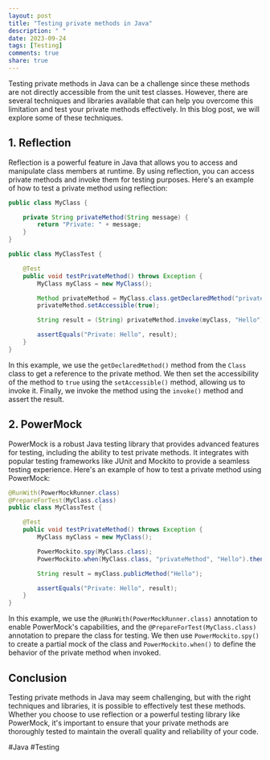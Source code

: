 ```yaml
---
layout: post
title: "Testing private methods in Java"
description: " "
date: 2023-09-24
tags: [Testing]
comments: true
share: true
---
```


Testing private methods in Java can be a challenge since these methods are not directly accessible from the unit test classes. However, there are several techniques and libraries available that can help you overcome this limitation and test your private methods effectively. In this blog post, we will explore some of these techniques.

## 1. Reflection

Reflection is a powerful feature in Java that allows you to access and manipulate class members at runtime. By using reflection, you can access private methods and invoke them for testing purposes. Here's an example of how to test a private method using reflection:

```java
public class MyClass {

    private String privateMethod(String message) {
        return "Private: " + message;
    }
}

public class MyClassTest {

    @Test
    public void testPrivateMethod() throws Exception {
        MyClass myClass = new MyClass();

        Method privateMethod = MyClass.class.getDeclaredMethod("privateMethod", String.class);
        privateMethod.setAccessible(true);

        String result = (String) privateMethod.invoke(myClass, "Hello");

        assertEquals("Private: Hello", result);
    }
}
```

In this example, we use the `getDeclaredMethod()` method from the `Class` class to get a reference to the private method. We then set the accessibility of the method to `true` using the `setAccessible()` method, allowing us to invoke it. Finally, we invoke the method using the `invoke()` method and assert the result.

## 2. PowerMock

PowerMock is a robust Java testing library that provides advanced features for testing, including the ability to test private methods. It integrates with popular testing frameworks like JUnit and Mockito to provide a seamless testing experience. Here's an example of how to test a private method using PowerMock:

```java
@RunWith(PowerMockRunner.class)
@PrepareForTest(MyClass.class)
public class MyClassTest {

    @Test
    public void testPrivateMethod() throws Exception {
        MyClass myClass = new MyClass();

        PowerMockito.spy(MyClass.class);
        PowerMockito.when(MyClass.class, "privateMethod", "Hello").thenReturn("Private: Hello");

        String result = myClass.publicMethod("Hello");

        assertEquals("Private: Hello", result);
    }
}
```

In this example, we use the `@RunWith(PowerMockRunner.class)` annotation to enable PowerMock's capabilities, and the `@PrepareForTest(MyClass.class)` annotation to prepare the class for testing. We then use `PowerMockito.spy()` to create a partial mock of the class and `PowerMockito.when()` to define the behavior of the private method when invoked.

## Conclusion

Testing private methods in Java may seem challenging, but with the right techniques and libraries, it is possible to effectively test these methods. Whether you choose to use reflection or a powerful testing library like PowerMock, it's important to ensure that your private methods are thoroughly tested to maintain the overall quality and reliability of your code.

#Java #Testing